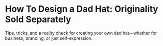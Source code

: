 # How To Design a Dad Hat: Originality Sold Separately

Tips, tricks, and a reality check for creating your own dad hat—whether for business, branding, or just self-expression.
